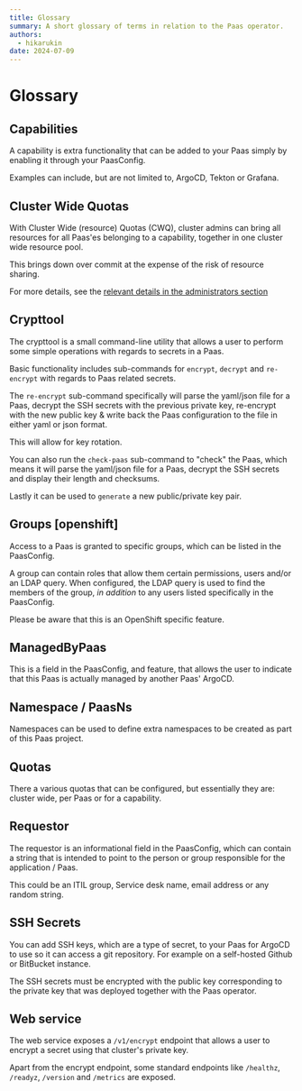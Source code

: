 ```yaml
---
title: Glossary
summary: A short glossary of terms in relation to the Paas operator.
authors:
  - hikarukin
date: 2024-07-09
---
```


Glossary
========

## Capabilities

A capability is extra functionality that can be added to your Paas simply by
enabling it through your PaasConfig.

Examples can include, but are not limited to, ArgoCD, Tekton or Grafana.

## Cluster Wide Quotas

With Cluster Wide (resource) Quotas (CWQ), cluster admins can bring all resources
for all Paas'es belonging to a capability, together in one cluster wide resource pool.

This brings down over commit at the expense of the risk of resource sharing.

For more details, see the [relevant details in the administrators section](administrators-guide/cluster-wide-quotas/basic-usage.md)

## Crypttool

The crypttool is a small command-line utility that allows a user to perform some
simple operations with regards to secrets in a Paas.

Basic functionality includes sub-commands for `encrypt`, `decrypt` and `re-encrypt`
with regards to Paas related secrets.

The `re-encrypt` sub-command specifically will parse the yaml/json file for a Paas,
decrypt the SSH secrets with the previous private key, re-encrypt with the new public
key & write back the Paas configuration to the file in either yaml or json format.

This will allow for key rotation.

You can also run the `check-paas` sub-command to "check" the Paas, which means
it will parse the yaml/json file for a Paas, decrypt the SSH secrets and display
their length and checksums.

Lastly it can be used to `generate` a new public/private key pair.

## Groups [openshift]

Access to a Paas is granted to specific groups, which can be listed in the PaasConfig.

A group can contain roles that allow them certain permissions, users and/or an
LDAP query. When configured, the LDAP query is used to find the members of the
group, *in addition* to any users listed specifically in the PaasConfig.

Please be aware that this is an OpenShift specific feature.

## ManagedByPaas

This is a field in the PaasConfig, and feature, that allows the user to
indicate that this Paas is actually managed by another Paas' ArgoCD.

## Namespace / PaasNs

Namespaces can be used to define extra namespaces to be created as part of this
Paas project.

## Quotas

There a various quotas that can be configured, but essentially they are: cluster
wide, per Paas or for a capability.

## Requestor

The requestor is an informational field in the PaasConfig, which can contain
a string that is intended to point to the person or group responsible for the
application / Paas.

This could be an ITIL group, Service desk name, email address or any random string.

## SSH Secrets

You can add SSH keys, which are a type of secret, to your Paas for ArgoCD to use
so it can access a git repository. For example on a self-hosted Github or BitBucket
instance.

The SSH secrets must be encrypted with the public key corresponding to the
private key that was deployed together with the Paas operator.

## Web service

The web service exposes a `/v1/encrypt` endpoint that allows a user to encrypt a
secret using that cluster's private key.

Apart from the encrypt endpoint, some standard endpoints like `/healthz`, `/readyz`,
`/version` and `/metrics` are exposed.
